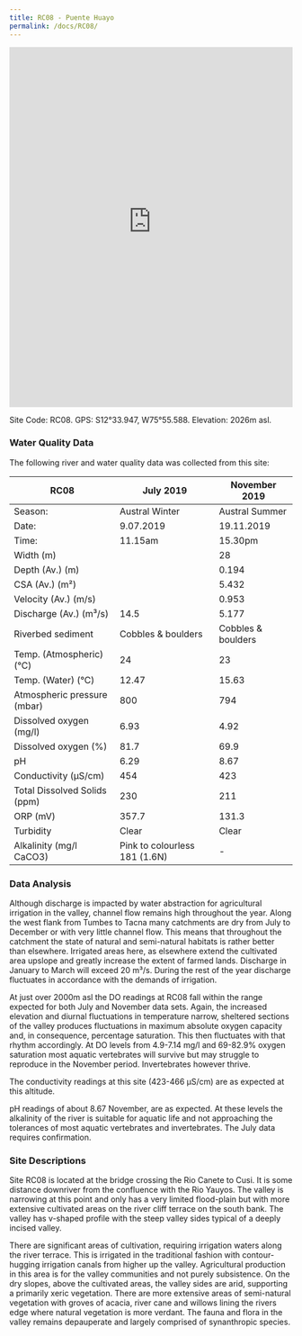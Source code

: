 ```yaml
---
title: RC08 - Puente Huayo
permalink: /docs/RC08/
---
```


<iframe width="100%" height="640" allowfullscreen style="border-style:none;" src="https://cavep-undc-hosting.netlify.com/sites/RC08/app-files/"></iframe>


Site Code: RC08.  GPS: S12°33.947, W75°55.588. Elevation:
2026m asl.

### Water Quality Data

The following river and water quality data was collected from this site:

| RC08                         | July 2019                     | November 2019            |
|------------------------------|-------------------------------|--------------------------|
| Season:                      | Austral Winter                | Austral Summer           |
| Date:                        | 9.07.2019                     | 19.11.2019               |
| Time:                        | 11.15am                       | 15.30pm                  |
| Width (m)                    |                               | 28                       |
| Depth (Av.) (m)              |                               | 0.194                    |
| CSA (Av.) (m²)               |                               | 5.432                    |
| Velocity (Av.) (m/s)         |                               | 0.953                    |
| Discharge (Av.) (m³/s)       | 14.5                          | 5.177                    |
| Riverbed sediment            | Cobbles & boulders            | Cobbles & boulders       |
| Temp. (Atmospheric) (°C)     | 24                            | 23                       |
| Temp. (Water) (°C)           | 12.47                         | 15.63                    |
| Atmospheric pressure (mbar)  | 800                           | 794                      |
| Dissolved oxygen (mg/l)      | 6.93                          | 4.92                     |
| Dissolved oxygen (%)         | 81.7                          | 69.9                     |
| pH                           | 6.29                          | 8.67                     |
| Conductivity (µS/cm)         | 454                           | 423                      |
| Total Dissolved Solids (ppm) | 230                           | 211                      |
| ORP (mV)                     | 357.7                         | 131.3                    |
| Turbidity                    | Clear                         | Clear                    |
| Alkalinity (mg/l CaCO3)      | Pink to colourless 181 (1.6N) |  -                       |

### Data Analysis
Although discharge is impacted by water abstraction for agricultural irrigation in the valley, channel flow remains high throughout the year. Along the west flank from Tumbes to Tacna many catchments are dry from July to December or with very little channel flow. This means that throughout the catchment the state of natural and semi-natural habitats is rather better than elsewhere. Irrigated areas here, as elsewhere extend the cultivated area upslope and greatly increase the extent of farmed lands. Discharge in January to March will exceed 20 m³/s. During the rest of the year discharge fluctuates in accordance with the demands of irrigation.

At just over 2000m asl the DO readings at RC08 fall within the range expected for both July and November data sets. Again, the increased elevation and diurnal fluctuations in temperature narrow, sheltered sections of the valley produces fluctuations in maximum absolute oxygen capacity and, in consequence, percentage saturation. This then fluctuates with that rhythm accordingly. At DO levels from 4.9-7.14 mg/l and 69-82.9% oxygen saturation most aquatic vertebrates will survive but may struggle to reproduce in the November period. Invertebrates however thrive. 

The conductivity readings at this site (423-466 µS/cm) are as expected at this altitude. 

pH readings of about 8.67 November, are as expected. At these levels the alkalinity of the river is suitable for aquatic life and not approaching the tolerances of most aquatic vertebrates and invertebrates. The July data requires confirmation. 

### Site Descriptions
Site RC08 is located at the bridge crossing the Rio Canete to Cusi. It is some distance downriver from the confluence with the Rio Yauyos. The valley is narrowing at this point and only has a very limited flood-plain but with more extensive cultivated areas on the river cliff terrace on the south bank. The valley has v-shaped profile with the steep valley sides typical of a deeply incised valley. 
  
There are significant areas of cultivation, requiring irrigation waters along the river terrace. This is irrigated in the traditional fashion with contour-hugging irrigation canals from higher up the valley. Agricultural production in this area is for the valley communities and not purely subsistence. On the dry slopes, above the cultivated areas, the valley sides are arid, supporting a primarily xeric vegetation. There are more extensive areas of semi-natural vegetation with groves of acacia, river cane and willows lining the rivers edge where natural vegetation is more verdant. The fauna and flora in the valley remains depauperate and largely comprised of synanthropic species.
